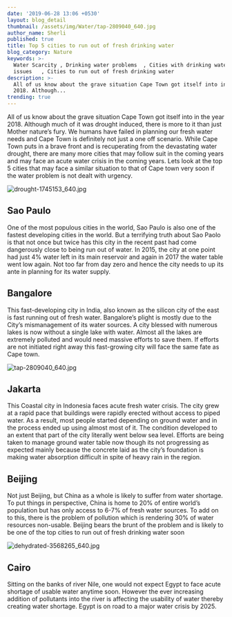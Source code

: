 ```yaml
---
date: '2019-06-28 13:06 +0530'
layout: blog_detail
thumbnail: /assets/img/Water/tap-2809040_640.jpg
author_name: Sherli
published: true
title: Top 5 cities to run out of fresh drinking water
blog_category: Nature
keywords: >-
  Water Scarcity , Drinking water problems  , Cities with drinking water
  issues   , Cities to run out of fresh drinking water
description: >-
  All of us know about the grave situation Cape Town got itself into in the year
  2018. Although...
trending: true
---
```


All of us know about the grave situation Cape Town got itself into in the year 2018. Although much of it was drought induced, there is more to it than just Mother nature’s fury. We humans have failed in planning our fresh water needs and Cape Town is definitely not just a one off scenario. While Cape Town puts in a brave front and is recuperating from the devastating water drought, there are many more cities that may follow suit in the coming years and may face an acute water crisis in the coming years. Lets look at the top 5 cities that may face a similar situation to that of Cape town very soon if the water problem is not dealt with urgency.

![drought-1745153_640.jpg]({{site.baseurl}}/assets/img/Water/drought-1745153_640.jpg)


## Sao Paulo
One of the most populous cities in the world, Sao Paulo is also one of the fastest developing cities in the world. But a terrifying truth about Sao Paolo is that not once but twice has this city in the recent past had come dangerously close to being run out of water. In 2015, the city at one point had just 4% water left in its main reservoir and again in 2017 the water table went low again. Not too far from day zero and hence the city needs to up its ante in planning for its water supply.

## Bangalore
This fast-developing city in India, also known as the silicon city of the east is fast running out of fresh water. Bangalore’s plight is mostly due to the City’s mismanagement of its water sources. A city blessed with numerous lakes is now without a single lake with water. Almost all the lakes are extremely polluted and would need massive efforts to save them. If efforts are not initiated right away this fast-growing city will face the same fate as Cape town.

![tap-2809040_640.jpg]({{site.baseurl}}/assets/img/Water/tap-2809040_640.jpg)

## Jakarta
This Coastal city in Indonesia faces acute fresh water crisis. The city grew at a rapid pace that buildings were rapidly erected without access to piped water. As a result, most people started depending on ground water and in the process ended up using almost most of it. The condition developed to an extent that part of the city literally went below sea level. Efforts are being taken to manage ground water table now though its not progressing as expected mainly because the concrete laid as the city’s foundation is making water absorption difficult in spite of heavy rain in the region.

## Beijing
Not just Beijing, but China as a whole is likely to suffer from water shortage. To put things in perspective, China is home to 20% of entire world’s population but has only access to 6-7% of fresh water sources. To add on to this, there is the problem of pollution which is rendering 30% of water resources non-usable. Beijing bears the brunt of the problem and is likely to be one of the top cities to run out of fresh drinking water soon

![dehydrated-3568265_640.jpg]({{site.baseurl}}/assets/img/Water/dehydrated-3568265_640.jpg)

## Cairo
Sitting on the banks of river Nile, one would not expect Egypt to face acute shortage of usable water anytime soon. However the ever increasing addition of pollutants into the river is affecting the usability of water thereby creating water shortage. Egypt is on road to a major water crisis by 2025.
